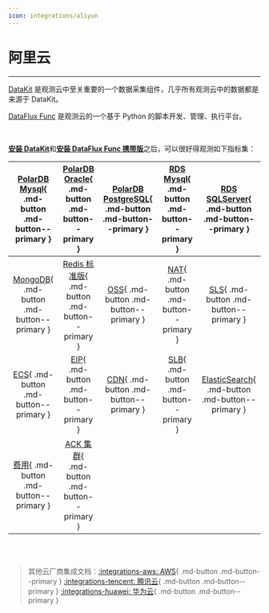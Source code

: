 ```yaml
---
icon: integrations/aliyun
---
```

# 阿里云

---

[DataKit](../../../datakit/) 是观测云中至关重要的一个数据采集组件，几乎所有观测云中的数据都是来源于 DataKit。

[DataFlux Func](../../../dataflux-func/) 是观测云的一个基于 Python 的脚本开发、管理、执行平台。

<br />

[**安装 DataKit**](../../../datakit/datakit-install.md)和[**安装 DataFlux Func 携带版**](https://func.guance.com/doc/maintenance-guide-installation/)之后，可以很好得观测如下指标集：


|[PolarDB Mysql](aliyun-mysql.md){ .md-button .md-button--primary }| [PolarDB Oracle](aliyun-oracle.md){ .md-button .md-button--primary } | [PolarDB PostgreSQL](aliyun-postgresql.md){ .md-button .md-button--primary } | [RDS Mysql](aliyun-rds-mysql.md){ .md-button .md-button--primary }| [RDS SQLServer](aliyun-rds-sqlserver.md){ .md-button .md-button--primary }   | 
| :----: | :----: | :----: | :----: | :----: |
| [MongoDB](aliyun-mongodb.md){ .md-button .md-button--primary } | [Redis 标准版](aliyun-redis.md){ .md-button .md-button--primary }  |  [OSS](aliyun-oss.md){ .md-button .md-button--primary }  |  [NAT](aliyun-nat.md){ .md-button .md-button--primary }   |  [SLS](aliyun-sls.md){ .md-button .md-button--primary }  |
| [ECS](aliyun-ecs.md){ .md-button .md-button--primary }| [EIP](aliyun-eip.md){ .md-button .md-button--primary } | [CDN](aliyun-cdn.md){ .md-button .md-button--primary }| [SLB](aliyun-slb.md){ .md-button .md-button--primary }   | [ElasticSearch](aliyun-es.md){ .md-button .md-button--primary }|
| [费用](aliyun-charges.md){ .md-button .md-button--primary }  | [ACK 集群](aliyun-ack.md){ .md-button .md-button--primary }  |        |        |   |

<br/>

<br/>

> 其他云厂商集成文档：[:integrations-aws: AWS](../aws/index.md){ .md-button .md-button--primary }  [:integrations-tencent: 腾讯云](../tencent/index.md){ .md-button .md-button--primary }  [:integrations-huawei: 华为云](../huawei/index.md){ .md-button .md-button--primary }